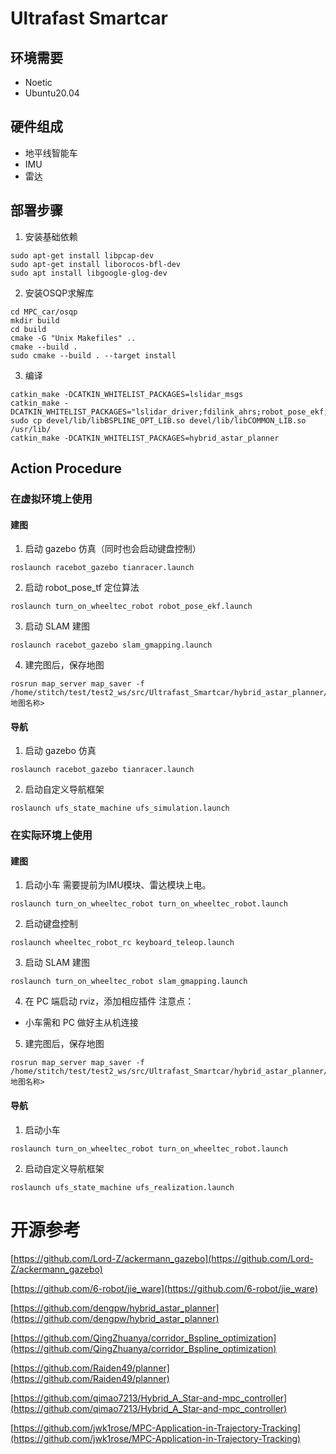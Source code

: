 # Ultrafast Smartcar

## 环境需要

* Noetic
* Ubuntu20.04

## 硬件组成

* 地平线智能车
* IMU
* 雷达

## 部署步骤

1. 安装基础依赖

```
sudo apt-get install libpcap-dev
sudo apt-get install liborocos-bfl-dev
sudo apt install libgoogle-glog-dev
```

2. 安装OSQP求解库

```
cd MPC_car/osqp
mkdir build
cd build
cmake -G "Unix Makefiles" ..
cmake --build .
sudo cmake --build . --target install
```

3. 编译

```
catkin_make -DCATKIN_WHITELIST_PACKAGES=lslidar_msgs
catkin_make -DCATKIN_WHITELIST_PACKAGES="lslidar_driver;fdilink_ahrs;robot_pose_ekf;turn_on_wheeltec_robot;wheeltec_robot_rc;common;bspline_opt;jie_ware;mpc_car"
sudo cp devel/lib/libBSPLINE_OPT_LIB.so devel/lib/libCOMMON_LIB.so /usr/lib/
catkin_make -DCATKIN_WHITELIST_PACKAGES=hybrid_astar_planner
```

## Action Procedure

### 在虚拟环境上使用

#### 建图

1. 启动 gazebo 仿真（同时也会启动键盘控制）

```
roslaunch racebot_gazebo tianracer.launch
```

2. 启动 robot_pose_tf 定位算法

```
roslaunch turn_on_wheeltec_robot robot_pose_ekf.launch
```

3. 启动 SLAM 建图

```
roslaunch racebot_gazebo slam_gmapping.launch
```

4. 建完图后，保存地图

```
rosrun map_server map_saver -f /home/stitch/test/test2_ws/src/Ultrafast_Smartcar/hybrid_astar_planner/test_the_plugin/maps/<地图名称>
```

#### 导航

1. 启动 gazebo 仿真

```
roslaunch racebot_gazebo tianracer.launch
```

2. 启动自定义导航框架

```
roslaunch ufs_state_machine ufs_simulation.launch
```

### 在实际环境上使用

#### 建图

1. 启动小车
   需要提前为IMU模块、雷达模块上电。

```
roslaunch turn_on_wheeltec_robot turn_on_wheeltec_robot.launch
```

2. 启动键盘控制

```
roslaunch wheeltec_robot_rc keyboard_teleop.launch
```

3. 启动 SLAM 建图

```
roslaunch turn_on_wheeltec_robot slam_gmapping.launch
```

4. 在 PC 端启动 rviz，添加相应插件
   注意点：

* 小车需和 PC 做好主从机连接

5. 建完图后，保存地图

```
rosrun map_server map_saver -f /home/stitch/test/test2_ws/src/Ultrafast_Smartcar/hybrid_astar_planner/test_the_plugin/maps/<地图名称>
```

#### 导航

1. 启动小车

```
roslaunch turn_on_wheeltec_robot turn_on_wheeltec_robot.launch
```

2. 启动自定义导航框架

```
roslaunch ufs_state_machine ufs_realization.launch
```

# 开源参考

[https://github.com/Lord-Z/ackermann_gazebo](https://github.com/Lord-Z/ackermann_gazebo)

[https://github.com/6-robot/jie_ware](https://github.com/6-robot/jie_ware)

[https://github.com/dengpw/hybrid_astar_planner](https://github.com/dengpw/hybrid_astar_planner)

[https://github.com/QingZhuanya/corridor_Bspline_optimization](https://github.com/QingZhuanya/corridor_Bspline_optimization)

[https://github.com/Raiden49/planner](https://github.com/Raiden49/planner)

[https://github.com/qimao7213/Hybrid_A_Star-and-mpc_controller](https://github.com/qimao7213/Hybrid_A_Star-and-mpc_controller)

[https://github.com/jwk1rose/MPC-Application-in-Trajectory-Tracking](https://github.com/jwk1rose/MPC-Application-in-Trajectory-Tracking)
